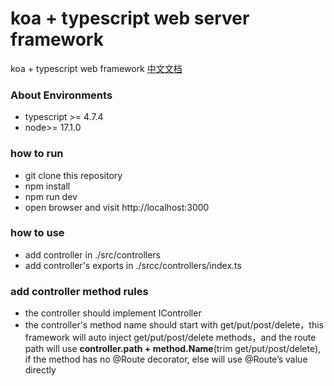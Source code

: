 # koa + typescript web server framework

koa + typescript web framework [中文文档](/README_CN.md)

### About Environments
* typescript >= 4.7.4
* node>= 17.1.0

### how to run

* git clone this repository
* npm install
* npm run dev
* open browser and visit http://localhost:3000

### how to use
* add controller in ./src/controllers
* add controller's exports in ./srcc/controllers/index.ts
### add controller method rules
* the controller should implement IController
* the controller's method name should start with get/put/post/delete，this framework will auto inject get/put/post/delete methods，and the route path will use **controller.path + method.Name**(trim get/put/post/delete), if the method has no @Route decorator, else will use @Route’s value directly
